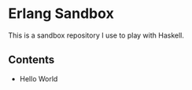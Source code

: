 # Erlang Sandbox

This is a sandbox repository I use to play with Haskell.

## Contents

* Hello World
